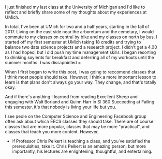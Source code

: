 I just finished my last class at the University of Michigan and I'd like to reflect and briefly share some of my thoughts about my experiences at UMich.

In total, I've been at UMich for two and a half years, starting in the fall of 2017. Living on the east side near the arboretum and the cemetary, I would commute to my classes on central by bike and my classes on north by bus. I started off my first semester at UMich taking 18 credits and trying to balance two data science projects and a research project. I didn't get a 4.00 as I had hoped, but I did push my time management skills. I began resorting to drinking soylents for breakfast and deferring all of my workouts until the summer months. I was dissapointed =



When I first began to write this post, I was going to reccomend classes that I think most people should take. However, I think a more important lesson to learn is that plans don't always go your way. They change, and that's totally okay.

And if there's anything I learned from reading Excellent Sheep and engaging with Walt Borland and Quinn Harr in SI 360 Succeeding at Failing this semester, it's that nobody is living your life but you. 

I see peole on the Computer Science and Engineering Facebook group often ask about which EECS classes they should take. There are of course classes that are more popular, classes that may be more "practical", and classes that teach you more content. However, 

- If Professor Chris Peikert is teaching a class, and you've satisfied the prerequisities, take it. Chris Peikert is an amazing person, but more importantly, his lectures are enlightening, thoughtful, and entertaining. 